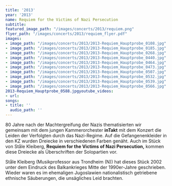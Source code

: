 ```yaml
---
title: '2013'
year: '2013'
name: Requiem for the Victims of Nazi Persecution
subtitle: 
featured_image_path: "/images/concerts/2013/requiem.png"
flyer_path: "/images/concerts/2013/requiem_flyer.pdf"
images:
- image_path: "/images/concerts/2013/2013-Requiem_Hauptprobe_0108.jpg"
- image_path: "/images/concerts/2013/2013-Requiem_Hauptprobe_0185.jpg"
- image_path: "/images/concerts/2013/2013-Requiem_Hauptprobe_0268.jpg"
- image_path: "/images/concerts/2013/2013-Requiem_Hauptprobe_0440.jpg"
- image_path: "/images/concerts/2013/2013-Requiem_Hauptprobe_0464.jpg"
- image_path: "/images/concerts/2013/2013-Requiem_Hauptprobe_0473.jpg"
- image_path: "/images/concerts/2013/2013-Requiem_Hauptprobe_0507.jpg"
- image_path: "/images/concerts/2013/2013-Requiem_Hauptprobe_0532.jpg"
- image_path: "/images/concerts/2013/2013-Requiem_Hauptprobe_0539.jpg"
- image_path: "/images/concerts/2013/2013-Requiem_Hauptprobe_0566.jpg"
2013-Requiem_Hauptprobe_0588.jpgyoutube_videos:
- url: 
songs:
- title: ''
  audio_path: ''
---
```


80 Jahre nach der Machtergreifung der Nazis thematisierten wir gemeinsam mit dem jungen Kammerorchester **inTakt** mit dem Konzert die Leiden der Verfolgten durch das Nazi-Regime. Auf die Gefangenenkleider in den KZ wurden Dreiecke in verschiedenen Farben gen&auml;ht. Auch im St&uuml;ck von St&aring;le Kleiberg,&nbsp;**Requiem for the Victims of Nazi Persecution,**&nbsp;kommen diese Dreiecke als &Uuml;berschriften der Solopartien vor.&nbsp;

St&aring;le Kleiberg (Musikprofessor aus Trondheim (N)) hat dieses St&uuml;ck 2002 unter dem Eindruck des Balkankrieges Mitte der 1990er-Jahre geschrieben. Wieder waren es im ehemaligen Jugoslawien nationalistisch getriebene ethnische S&auml;uberungen, die uns&auml;gliches Leid brachten.